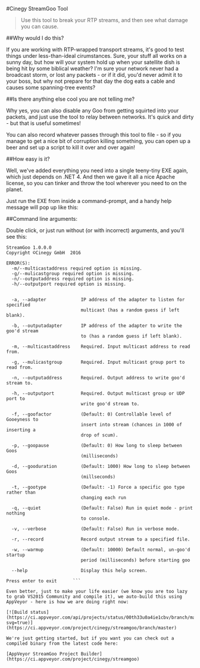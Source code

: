 ﻿#Cinegy StreamGoo Tool

>Use this tool to break your RTP streams, and then see what damage you can cause.

##Why would I do this?

If you are working with RTP-wrapped transport streams, it's good to test things under less-than-ideal cirumstances. Sure, your stuff all works on a sunny day, but how will your system hold up when your satellite dish is being hit by some biblical weather? I'm sure your network never had a broadcast storm, or lost any packets - or if it did, you'd never admit it to your boss, but why not prepare for that day the dog eats a cable and causes some spanning-tree events?

##Is there anything else cool you are not telling me?

Why yes, you can also disable any Goo from getting squirted into your packets, and just use the tool to relay between networks. It's quick and dirty - but that is useful sometimes!

You can also record whatever passes through this tool to file - so if you manage to get a nice bit of corruption killing something, you can open up a beer and set up a script to kill it over and over again!

##How easy is it?

Well, we've added everything you need into a single teeny-tiny EXE again, which just depends on .NET 4. And then we gave it all a nice Apache license, so you can tinker and throw the tool wherever you need to on the planet.

Just run the EXE from inside a command-prompt, and a handy help message will pop up like this:

##Command line arguments:

Double click, or just run without (or with incorrect) arguments, and you'll see this:

```λ StreamGoo.exe                                                                          
StreamGoo 1.0.0.0                                                                        
Copyright ©Cinegy GmbH  2016                                                             
                                                                                         
ERROR(S):                                                                                
  -m/--multicastaddress required option is missing.                                      
  -g/--mulicastgroup required option is missing.                                         
  -n/--outputaddress required option is missing.                                         
  -h/--outputport required option is missing.                                            
                                                                                         
                                                                                         
  -a, --adapter             IP address of the adapter to listen for specified            
                            multicast (has a random guess if left blank).                
                                                                                         
  -b, --outputadapter       IP address of the adapter to write the goo'd stream          
                            to (has a random guess if left blank).                       
                                                                                         
  -m, --multicastaddress    Required. Input multicast address to read from.              
                                                                                         
  -g, --mulicastgroup       Required. Input multicast group port to read from.           
                                                                                         
  -n, --outputaddress       Required. Output address to write goo'd stream to.           
                                                                                         
  -h, --outputport          Required. Output multicast group or UDP port to              
                            write goo'd stream to.                                       
                                                                                         
  -f, --goofactor           (Default: 0) Controllable level of Gooeyness to              
                            insert into stream (chances in 1000 of inserting a           
                            drop of scum).                                               
                                                                                         
  -p, --goopause            (Default: 0) How long to sleep between Goos                  
                            (milliseconds)                                               
                                                                                         
  -d, --gooduration         (Default: 1000) How long to sleep between Goos               
                            (millseconds)                                                
                                                                                         
  -t, --gootype             (Default: -1) Force a specific goo type rather than          
                            changing each run                                            
                                                                                         
  -q, --quiet               (Default: False) Run in quiet mode - print nothing           
                            to console.                                                  
                                                                                         
  -v, --verbose             (Default: False) Run in verbose mode.                        
                                                                                         
  -r, --record              Record output stream to a specified file.                    
                                                                                         
  -w, --warmup              (Default: 10000) Default normal, un-goo'd startup            
                            period (milliseconds) before starting goo                    
                                                                                         
  --help                    Display this help screen.                                    
                                                                                         
Press enter to exit      ```                                                                

Even better, just to make your life easier (we know you are too lazy to grab VS2015 Community and compile it), we auto-build this using AppVeyor - here is how we are doing right now: 

[![Build status](https://ci.appveyor.com/api/projects/status/00th33u0a4ie1cbv/branch/master?svg=true)](https://ci.appveyor.com/project/cinegy/streamgoo/branch/master)

We're just getting started, but if you want you can check out a compiled binary from the latest code here:

[AppVeyor StreamGoo Project Builder](https://ci.appveyor.com/project/cinegy/streamgoo)

